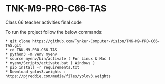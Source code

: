 # TNK-M9-PRO-C66-TAS

Class 66 teacher activities final code

To run the project follow the below commands:

```
* git clone https://github.com/Tynker-Computer-Vision/TNK-M9-PRO-C66-TAS.git
* cd TNK-M9-PRO-C66-TAS
* python3 -m venv myenv
* source myenv/bin/activate ( For Linux & Mac )
* myenv/Scripts/activate.bat ( Windows )
* pip install -r requirements.txt
* Download yolov3.weights : https://pjreddie.com/media/files/yolov3.weights
```
